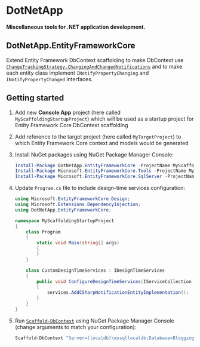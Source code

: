 # DotNetApp

**Miscellaneous tools for .NET application development.**

## DotNetApp.EntityFrameworkCore

Extend Entity Framework DbContext scaffolding to make DbContext use [`ChangeTrackingStrategy.ChangingAndChangedNotifications`](https://docs.microsoft.com/en-us/dotnet/api/microsoft.entityframeworkcore.modelbuilder.haschangetrackingstrategy?view=efcore-3.1) and to make each entity class implement `INotifyPropertyChanging` and `INotifyPropertyChanged` interfaces.

## Getting started

1. Add new **Console App** project (here called `MyScaffoldingStartupProject`) which will be used as a startup project for Entity Framework Core DbContext scaffolding
2. Add reference to the target project (here called `MyTargetProject`) to which Entity Framework Core context and models would be generated
3. Install NuGet packages using NuGet Package Manager Console:

    ```PowerShell
    Install-Package DotNetApp.EntityFrameworkCore -ProjectName MyScaffoldingStartupProject
    Install-Package Microsoft.EntityFrameworkCore.Tools -ProjectName MyScaffoldingStartupProject
    Install-Package Microsoft.EntityFrameworkCore.SqlServer -ProjectName MyScaffoldingStartupProject
    ```

4. Update `Program.cs` file to include design-time services configuration:

    ```C#
    using Microsoft.EntityFrameworkCore.Design;
    using Microsoft.Extensions.DependencyInjection;
    using DotNetApp.EntityFrameworkCore;

    namespace MyScaffoldingStartupProject
    {
        class Program
        {
            static void Main(string[] args)
            {
            }
        }

        class CustomDesignTimeServices : IDesignTimeServices
        {
            public void ConfigureDesignTimeServices(IServiceCollection services)
            {
                services.AddCSharpNotificationEntityImplementation();
            }
        }
    }
    ```

5. Run [`Scaffold-DbContext`](https://docs.microsoft.com/en-us/ef/core/miscellaneous/cli/powershell#scaffold-dbcontext)  using NuGet Package Manager Console (change arguments to match your configuration):

    ```PowerShell
    Scaffold-DbContext "Server=(localdb)\mssqllocaldb;Database=Blogging;Trusted_Connection=True;" Microsoft.EntityFrameworkCore.SqlServer -Project MyTargetProject -StartupProject MyScaffoldingStartupProject -OutputDir Models -ContextDir Context -Verbose -UseDatabaseNames
    ```
